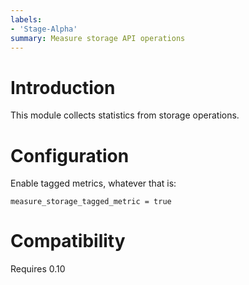 ```yaml
---
labels:
- 'Stage-Alpha'
summary: Measure storage API operations
---
```


Introduction
============

This module collects statistics from storage operations.

Configuration
=============

Enable tagged metrics, whatever that is:

``` {.lua}
measure_storage_tagged_metric = true
```

Compatibility
=============

Requires 0.10
